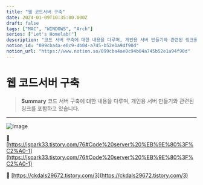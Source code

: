 ```yaml
---
title: "웹 코드서버 구축"
date: 2024-01-09T10:35:00.000Z
draft: false
tags: ["MAC", "WINDOWS", "Arch"]
series: ["Let's Homelab!"]
description: "코드 서버 구축에 대한 내용을 다루며, 개인용 서버 만들기와 관련된 링크를 포함하고 있습니다."
notion_id: "099cba4a-e0c9-4b04-a745-b52e1a94f90d"
notion_url: "https://www.notion.so/099cba4ae0c94b04a745b52e1a94f90d"
---
```


# 웹 코드서버 구축

> **Summary**
> 코드 서버 구축에 대한 내용을 다루며, 개인용 서버 만들기와 관련된 링크를 포함하고 있습니다.

---

![Image](https://prod-files-secure.s3.us-west-2.amazonaws.com/09ccd4d5-876c-4bba-bbdf-cc77a0a11257/39ada1f5-fa87-424c-98df-ee63af5a3e8e/Untitled.png?X-Amz-Algorithm=AWS4-HMAC-SHA256&X-Amz-Content-Sha256=UNSIGNED-PAYLOAD&X-Amz-Credential=ASIAZI2LB466Y44EZO3M%2F20250724%2Fus-west-2%2Fs3%2Faws4_request&X-Amz-Date=20250724T115815Z&X-Amz-Expires=3600&X-Amz-Security-Token=IQoJb3JpZ2luX2VjEAQaCXVzLXdlc3QtMiJHMEUCIEZx62rllhFsbBu26SivIv1LNkxnlpvGxUwaJWC6G5pCAiEAjNtxVq8mZzcYqoaBIExhp1nzCPetiLjGja%2By1LeUqKsq%2FwMILRAAGgw2Mzc0MjMxODM4MDUiDDQLyAa9aQn6ULYhCCrcA9wLcPTzj78wGZY2CT0GNqzmjYJZjUB8Wt83twG9Yx91qy3KdADBComsxQZWU7s1PCDg3S1gqpTygYIEwW4S3ptnlMnnDz%2F1U%2B1AIuy4tpQ4vrfh9tvSEE6QK23xpBrP9vouL72rNawmLDCnSHQEBqI8uliF%2BK1LWr1GmgUFyvALJBd44Qs2jmWOPPdMTVMjaPf%2BR41FhJNI5ALyTaMG00oUYG0fIGCS4kEDm%2BAfFSO20aJqt3jygQk0epHB%2BKfU1ncmourOGPGS0u4NsdFxJAGMJJThSmmwo323IGDOdhYe9gKEPkj9pDPYK313JmyRXzC5EkJFJyZVzvn4xkDK4QDFuuHaWbj%2F8%2FnfssGDKD%2BdTy6gh65tm4I8IzBcEuyCxDGsxneDQAKZDhJJLPfBvFQNrlfUM748jAlDRjk4isNgkWMv4KGbXy%2BUnJe7A7thWHVf%2FQ56uoog8pMd%2F7NjGPqe3iRIUYPyC0m%2BqAycIZt17v0ez6W2M7kPYGTMgWKeDR9GGvpCpBQ5nu27rKn2EPQclM5HINe76GY662F4JFgv35C9YMX5%2FzRwoIuizKedyw0vigNAAgd8Zy5MFTwv5iOQNQxMcNxiMvEEY607D1YBgNMBDx9NkyG9ArS2MJW%2FiMQGOqUBh6oziSAn5ywAqoX233ednkYrdBk8mroN9mo6HTNeewFgDK3mMj9yULHm64e3ko4VvBtt3AIm8rNuTN8YopUecTtqf6vI2PmXo%2FO9iQk3aejVBEelWw5rkAode5GcKI5PFC3M9mzezpaviZbyGimkse8XcgvpsVXe2I5GFXSIgf%2Bl2GHAOw%2B3KqtV4FwonKk0Z596NFUQ55IO59Pr7XhU6NzKo2bu&X-Amz-Signature=9be5b2c465b63df9f82c3c8c5d6e3bd6a60ac5d02c1460a564d0792239b1a45e&X-Amz-SignedHeaders=host&x-amz-checksum-mode=ENABLED&x-id=GetObject)

🔗 [https://jspark33.tistory.com/76#Code%20server%20%EB%9E%80%3F%C2%A0-1](https://jspark33.tistory.com/76#Code%20server%20%EB%9E%80%3F%C2%A0-1)

🔗 [https://ckdals29672.tistory.com/3](https://ckdals29672.tistory.com/3)

